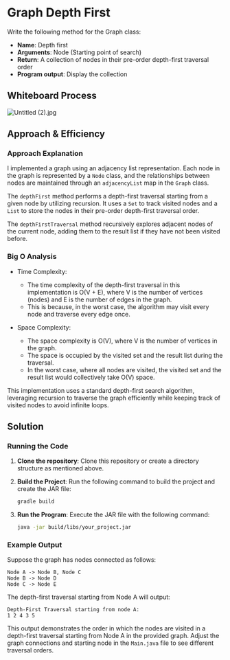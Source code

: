 # Graph Depth First
<!-- Description of the challenge -->
Write the following method for the Graph class:

- **Name**: Depth first
- **Arguments**: Node (Starting point of search)
- **Return**: A collection of nodes in their pre-order depth-first traversal order
- **Program output**: Display the collection
## Whiteboard Process
<!-- Embedded whiteboard image -->
![Untitled (2).jpg](..%2F..%2F..%2FPictures%2FUntitled%20%282%29.jpg)
## Approach & Efficiency
<!-- What approach did you take? Why? What is the Big O space/time for this approach? -->
### Approach Explanation

I implemented a graph using an adjacency list representation. Each node in the graph is represented by a `Node` class, and the relationships between nodes are maintained through an `adjacencyList` map in the `Graph` class.

The `depthFirst` method performs a depth-first traversal starting from a given node by utilizing recursion. It uses a `Set` to track visited nodes and a `List` to store the nodes in their pre-order depth-first traversal order.

The `depthFirstTraversal` method recursively explores adjacent nodes of the current node, adding them to the result list if they have not been visited before.

### Big O Analysis

- Time Complexity:
    - The time complexity of the depth-first traversal in this implementation is O(V + E), where V is the number of vertices (nodes) and E is the number of edges in the graph.
    - This is because, in the worst case, the algorithm may visit every node and traverse every edge once.

- Space Complexity:
    - The space complexity is O(V), where V is the number of vertices in the graph.
    - The space is occupied by the visited set and the result list during the traversal.
    - In the worst case, where all nodes are visited, the visited set and the result list would collectively take O(V) space.

This implementation uses a standard depth-first search algorithm, leveraging recursion to traverse the graph efficiently while keeping track of visited nodes to avoid infinite loops.
## Solution
<!-- Show how to run your code, and examples of it in action -->

### Running the Code

1. **Clone the repository**: Clone this repository or create a directory structure as mentioned above.

2. **Build the Project**: Run the following command to build the project and create the JAR file:

   ```bash
   gradle build
   ```

3. **Run the Program**: Execute the JAR file with the following command:

   ```bash
   java -jar build/libs/your_project.jar
   ```

### Example Output

Suppose the graph has nodes connected as follows:

```
Node A -> Node B, Node C
Node B -> Node D
Node C -> Node E
```

The depth-first traversal starting from Node A will output:

```
Depth-First Traversal starting from node A:
1 2 4 3 5
```

This output demonstrates the order in which the nodes are visited in a depth-first traversal starting from Node A in the provided graph. Adjust the graph connections and starting node in the `Main.java` file to see different traversal orders.